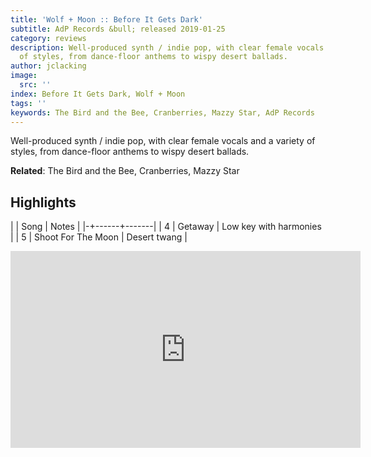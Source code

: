 ```yaml
---
title: 'Wolf + Moon :: Before It Gets Dark'
subtitle: AdP Records &bull; released 2019-01-25
category: reviews
description: Well-produced synth / indie pop, with clear female vocals and a variety
  of styles, from dance-floor anthems to wispy desert ballads.
author: jclacking
image:
  src: ''
index: Before It Gets Dark, Wolf + Moon
tags: ''
keywords: The Bird and the Bee, Cranberries, Mazzy Star, AdP Records
---
```

Well-produced synth / indie pop, with clear female vocals and a variety of styles, from dance-floor anthems to wispy desert ballads.<!--more-->

**Related**: The Bird and the Bee, Cranberries, Mazzy Star

## Highlights

| | Song | Notes |
|-+------+-------|
| 4 | Getaway | Low key with harmonies |
| 5 | Shoot For The Moon | Desert twang |

<div class="tlo-detail-video"><iframe width="560" height="315" src="https://www.youtube.com/embed/h88qm4PZzBQ" frameborder="0" allow="autoplay; encrypted-media" allowfullscreen></iframe></div>

